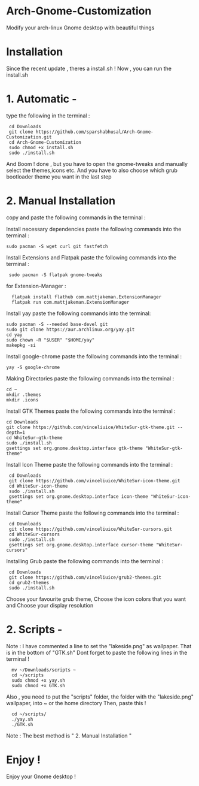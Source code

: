 # Arch-Gnome-Customization
Modify your arch-linux Gnome desktop with beautiful things

# Installation

Since the recent update , theres a install.sh !
Now , you can run the install.sh 

# 1. Automatic -
   type the following in the terminal :

     cd Downloads
     git clone https://github.com/sparshabhusal/Arch-Gnome-Customization.git
     cd Arch-Gnome-Customization
     sudo chmod +x install.sh
     sudo ./install.sh

And Boom ! done , but you have to open the gnome-tweaks and manually select the themes,icons etc.
And you have to also choose which grub bootloader theme you want in the last step

# 2. Manual Installation
   copy and paste the following commands in the terminal :
   
 Install necessary dependencies
paste the following commands into the terminal :

    sudo pacman -S wget curl git fastfetch 

 Install Extensions and Flatpak
paste the following commands into the terminal :

     sudo pacman -S flatpak gnome-tweaks

for Extension-Manager :

      flatpak install flathub com.mattjakeman.ExtensionManager
      flatpak run com.mattjakeman.ExtensionManager

 Install yay 
paste the following commands into the terminal:

    sudo pacman -S --needed base-devel git
    sudo git clone https://aur.archlinux.org/yay.git
    cd yay
    sudo chown -R "$USER" "$HOME/yay"
    makepkg -si

 Install google-chrome
paste the following commands into the terminal :

    yay -S google-chrome

 Making Directories
paste the following commands into the terminal :

    cd ~
    mkdir .themes
    mkdir .icons

 Install GTK Themes
paste the following commands into the terminal :

    cd Downloads
    git clone https://github.com/vinceliuice/WhiteSur-gtk-theme.git --depth=1
    cd WhiteSur-gtk-theme
    sudo ./install.sh
    gsettings set org.gnome.desktop.interface gtk-theme "WhiteSur-gtk-theme"

 Install Icon Theme
paste the following commands into the terminal :

     cd Downloads
     git clone https://github.com/vinceliuice/WhiteSur-icon-theme.git
     cd WhiteSur-icon-theme
     sudo ./install.sh
     gsettings set org.gnome.desktop.interface icon-theme "WhiteSur-icon-theme"

 Install Cursor Theme
paste the following commands into the terminal :

     cd Downloads
     git clone https://github.com/vinceliuice/WhiteSur-cursors.git
     cd WhiteSur-cursors
     sudo ./install.sh
     gsettings set org.gnome.desktop.interface cursor-theme "WhiteSur-cursors"

 Installing Grub
paste the following commands into the terminal :

     cd Downloads
     git clone https://github.com/vinceliuice/grub2-themes.git
     cd grub2-themes
     sudo ./install.sh

Choose your favourite grub theme,
Choose the icon colors that you want and
Choose your display resolution

# 2. Scripts -
Note : I have commented a line to set the "lakeside.png" as wallpaper. That is in the bottom of "GTK.sh"
       Dont forget to paste the following lines in the terminal !

      mv ~/Downloads/scripts ~
      cd ~/scripts
      sudo chmod +x yay.sh
      sudo chmod +x GTK.sh

Also , you need to put the "scripts" folder, the folder with the "lakeside.png" wallpaper, into ~ or the home directory
Then, paste this !

      cd ~/scripts/
      ./yay.sh
      ./GTK.sh


Note : The best method is " 2. Manual Installation "

# Enjoy !
Enjoy your Gnome desktop !

      
